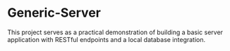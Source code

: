 # Generic-Server
This project serves as a practical demonstration of building a basic server application with RESTful endpoints and a local database integration.
